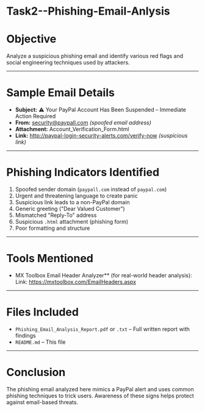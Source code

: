 # Task2--Phishing-Email-Anlysis

# Objective
Analyze a suspicious phishing email and identify various red flags and social engineering techniques used by attackers.

---

# Sample Email Details

- **Subject:** ⚠️ Your PayPal Account Has Been Suspended – Immediate Action Required  
- **From:** security@paypall.com *(spoofed email address)*  
- **Attachment:** Account_Verification_Form.html  
- **Link:** http://paypal-login-security-alerts.com/verify-now *(suspicious link)*  

---

# Phishing Indicators Identified

1. Spoofed sender domain (`paypall.com` instead of `paypal.com`)
2. Urgent and threatening language to create panic
3. Suspicious link leads to a non-PayPal domain
4. Generic greeting ("Dear Valued Customer")
5. Mismatched "Reply-To" address
6. Suspicious `.html` attachment (phishing form)
7. Poor formatting and structure

---

# Tools Mentioned

- MX Toolbox Email Header Analyzer** (for real-world header analysis):  
  Link: https://mxtoolbox.com/EmailHeaders.aspx

---

# Files Included

- `Phishing_Email_Analysis_Report.pdf` or `.txt` – Full written report with findings  
- `README.md` – This file

---

# Conclusion

The phishing email analyzed here mimics a PayPal alert and uses common phishing techniques to trick users. Awareness of these signs helps protect against email-based threats.
